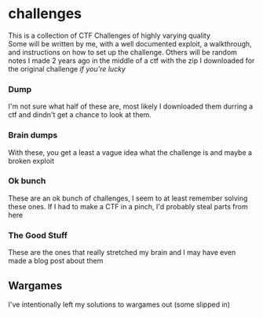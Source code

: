 # challenges
This is a collection of CTF Challenges of highly varying quality  
Some will be written by me, with a well documented exploit, a walkthrough, and instructions on how to set up the challenge. Others will be random notes I made 2 years ago in the middle of a ctf with the zip I downloaded for the original challenge _if you're lucky_  


### Dump
I'm not sure what half of these are, most likely I downloaded them durring a ctf and dindn't get a chance to look at them.  

### Brain dumps
With these, you get a least a vague idea what the challenge is and maybe a broken exploit

### Ok bunch
These are an ok bunch of challenges, I seem to at least remember solving these ones. If I had to make a CTF in a pinch, I'd probably steal parts from here

### The Good Stuff
These are the ones that really stretched my brain and I may have even made a blog post about them


## Wargames
I've intentionally left my solutions to wargames out (some slipped in)  
  
